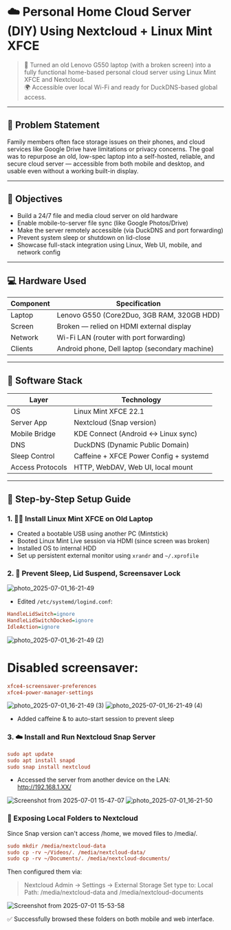 # ☁️ Personal Home Cloud Server (DIY) Using Nextcloud + Linux Mint XFCE

> 🚀 Turned an old Lenovo G550 laptop (with a broken screen) into a fully functional home-based personal cloud server using Linux Mint XFCE and Nextcloud.  
> 🌍 Accessible over local Wi-Fi and ready for DuckDNS-based global access.

---

## 🧠 Problem Statement

Family members often face storage issues on their phones, and cloud services like Google Drive have limitations or privacy concerns. The goal was to repurpose an old, low-spec laptop into a self-hosted, reliable, and secure cloud server — accessible from both mobile and desktop, and usable even without a working built-in display.

---

## 🎯 Objectives

- Build a 24/7 file and media cloud server on old hardware
- Enable mobile-to-server file sync (like Google Photos/Drive)
- Make the server remotely accessible (via DuckDNS and port forwarding)
- Prevent system sleep or shutdown on lid-close
- Showcase full-stack integration using Linux, Web UI, mobile, and network config

---

## 💻 Hardware Used

| Component         | Specification                                   |
|------------------|-------------------------------------------------|
| Laptop           | Lenovo G550 (Core2Duo, 3GB RAM, 320GB HDD)       |
| Screen           | Broken — relied on HDMI external display         |
| Network          | Wi-Fi LAN (router with port forwarding)          |
| Clients          | Android phone, Dell laptop (secondary machine)   |

---

## 🧰 Software Stack

| Layer           | Technology                                  |
|----------------|---------------------------------------------|
| OS              | Linux Mint XFCE 22.1                        |
| Server App      | Nextcloud (Snap version)                   |
| Mobile Bridge   | KDE Connect (Android ↔ Linux sync)         |
| DNS             | DuckDNS (Dynamic Public Domain)            |
| Sleep Control   | Caffeine + XFCE Power Config + systemd     |
| Access Protocols| HTTP, WebDAV, Web UI, local mount          |

---

## 🔧 Step-by-Step Setup Guide

### 1. 🧑‍💻 Install Linux Mint XFCE on Old Laptop

- Created a bootable USB using another PC (Mintstick)
- Booted Linux Mint Live session via HDMI (since screen was broken)
- Installed OS to internal HDD
- Set up persistent external monitor using `xrandr` and `~/.xprofile`

### 2. 🔌 Prevent Sleep, Lid Suspend, Screensaver Lock

![photo_2025-07-01_16-21-49](https://github.com/user-attachments/assets/4b9046c0-46d1-4230-aa6e-335e244ea31d)


- Edited `/etc/systemd/logind.conf`:

```ini
HandleLidSwitch=ignore
HandleLidSwitchDocked=ignore
IdleAction=ignore
```
![photo_2025-07-01_16-21-49 (2)](https://github.com/user-attachments/assets/c83d3964-4b90-4a5a-b54f-f1f0a6cf65aa)

# Disabled screensaver:
```ini
xfce4-screensaver-preferences
xfce4-power-manager-settings
```
![photo_2025-07-01_16-21-49 (3)](https://github.com/user-attachments/assets/57519107-40f7-48ff-b2be-411a31431e0a)
![photo_2025-07-01_16-21-49 (4)](https://github.com/user-attachments/assets/60cd2c00-eba2-471b-b123-5438f10b37ad)

- Added caffeine & to auto-start session to prevent sleep

### 3. ☁️ Install and Run Nextcloud Snap Server
```ini
sudo apt update
sudo apt install snapd
sudo snap install nextcloud
```

- Accessed the server from another device on the LAN:
  http://192.168.1.XX/

![Screenshot from 2025-07-01 15-47-07](https://github.com/user-attachments/assets/69054e1a-0bb6-457f-9261-0f247bc6aca5)
![photo_2025-07-01_16-21-50](https://github.com/user-attachments/assets/536a40e3-d750-45ac-afab-1800dcfb3e1d)
  

### 📂 Exposing Local Folders to Nextcloud
Since Snap version can't access /home, we moved files to /media/.
```ini
sudo mkdir /media/nextcloud-data
sudo cp -rv ~/Videos/. /media/nextcloud-data/
sudo cp -rv ~/Documents/. /media/nextcloud-documents/
```

Then configured them via:

> Nextcloud Admin → Settings → External Storage
> Set type to: Local
> Path: /media/nextcloud-data and /media/nextcloud-documents

![Screenshot from 2025-07-01 15-53-58](https://github.com/user-attachments/assets/b649733e-2452-4c8e-923e-27646b4914a5)

✅ Successfully browsed these folders on both mobile and web interface.





